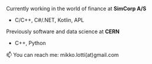 
Currently working in the world of finance at **SimCorp A/S**
- C/C++, C#/.NET, Kotlin, APL  

Previously software and data science at **CERN**  
- C++, Python 

📫 You can reach me: mikko.lotti(at)gmail.com
  
<!--
**mlotti/mlotti** is a ✨ _special_ ✨ repository because its `README.md` (this file) appears on your GitHub profile.

Here are some ideas to get you started:

- 🔭 I’m currently working on ...
- 🌱 I’m currently learning ...
- 👯 I’m looking to collaborate on ...
- 🤔 I’m looking for help with ...
- 💬 Ask me about ...
- 📫 How to reach me: ...
- 😄 Pronouns: ...
- ⚡ Fun fact: ...
-->

